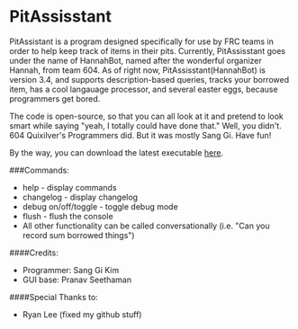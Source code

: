 # PitAssisstant
PitAssistant is a program designed specifically for use by FRC teams in order to help keep track of items in their pits.
Currently, PitAssisstant goes under the name of HannahBot, named after the wonderful organizer Hannah, from team 604.
As of right now, PitAssisstant(HannahBot) is version 3.4, and supports description-based queries, tracks your borrowed item, has a cool langauage processor, and several easter eggs, because programmers get bored.

The code is open-source, so that you can all look at it and pretend to look smart while saying "yeah, I totally could have done that."
Well, you didn't. 604 Quixilver's Programmers did. But it was mostly Sang Gi. Have fun!

By the way, you can download the latest executable [here](tinyurl.com/PitAssistant3dot8).

###Commands:
- help - display commands
- changelog - display changelog
- debug on/off/toggle - toggle debug mode
- flush - flush the console
- All other functionality can be called conversationally (i.e. "Can you record sum borrowed things")

####Credits:
- Programmer: Sang Gi Kim
- GUI base: Pranav Seethaman

####Special Thanks to:
- Ryan Lee (fixed my github stuff)
